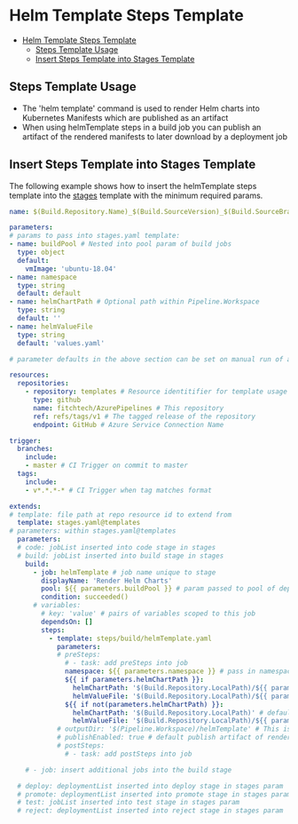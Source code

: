 # Helm Template Steps Template

- [Helm Template Steps Template](#helm-template-steps-template)
  - [Steps Template Usage](#steps-template-usage)
  - [Insert Steps Template into Stages Template](#insert-steps-template-into-stages-template)

## Steps Template Usage

- The 'helm template' command is used to render Helm charts into Kubernetes Manifests which are published as an artifact
- When using helmTemplate steps in a build job you can publish an artifact of the rendered manifests to later download by a deployment job

## Insert Steps Template into Stages Template

The following example shows how to insert the helmTemplate steps template into the [stages](../../stages.md) template with the minimum required params.

```yml
name: $(Build.Repository.Name)_$(Build.SourceVersion)_$(Build.SourceBranchName) # name is the format for $(Build.BuildNumber)

parameters:
# params to pass into stages.yaml template:
- name: buildPool # Nested into pool param of build jobs
  type: object
  default:
    vmImage: 'ubuntu-18.04'
- name: namespace
  type: string
  default: default
- name: helmChartPath # Optional path within Pipeline.Workspace
  type: string
  default: ''
- name: helmValueFile
  type: string
  default: 'values.yaml'

# parameter defaults in the above section can be set on manual run of a pipeline to override

resources:
  repositories:
    - repository: templates # Resource identitifier for template usage
      type: github
      name: fitchtech/AzurePipelines # This repository
      ref: refs/tags/v1 # The tagged release of the repository
      endpoint: GitHub # Azure Service Connection Name

trigger:
  branches:
    include:
    - master # CI Trigger on commit to master
  tags:
    include:
    - v*.*.*-* # CI Trigger when tag matches format

extends:
# template: file path at repo resource id to extend from
  template: stages.yaml@templates
# parameters: within stages.yaml@templates
  parameters:
  # code: jobList inserted into code stage in stages
  # build: jobList inserted into build stage in stages
    build:
      - job: helmTemplate # job name unique to stage
        displayName: 'Render Helm Charts'
        pool: ${{ parameters.buildPool }} # param passed to pool of deployment jobs
        condition: succeeded()
      # variables:
        # key: 'value' # pairs of variables scoped to this job
        dependsOn: []
        steps:
          - template: steps/build/helmTemplate.yaml
            parameters:
            # preSteps: 
              # - task: add preSteps into job
              namespace: ${{ parameters.namespace }} # pass in namespace param
              ${{ if parameters.helmChartPath }}:
                helmChartPath: '$(Build.Repository.LocalPath)/${{ parameters.helmChartPath }}' # helmChartPath within source checkout root path where charts are located
                helmValueFile: '$(Build.Repository.LocalPath)/${{ parameters.helmChartPath }}/${{ parameters.helmValueFile }}' # values file within helmChartPath
              ${{ if not(parameters.helmChartPath) }}:
                helmChartPath: '$(Build.Repository.LocalPath)' # default source checkout root path
                helmValueFile: '$(Build.Repository.LocalPath)/${{ parameters.helmValueFile }}' # values file within helmChartPath
            # outputDir: '$(Pipeline.Workspace)/helmTemplate' # This is the default outputDir
            # publishEnabled: true # default publish artifact of rendered manifests
            # postSteps:
              # - task: add postSteps into job

    # - job: insert additional jobs into the build stage

  # deploy: deploymentList inserted into deploy stage in stages param
  # promote: deploymentList inserted into promote stage in stages param
  # test: jobList inserted into test stage in stages param
  # reject: deploymentList inserted into reject stage in stages param

```
